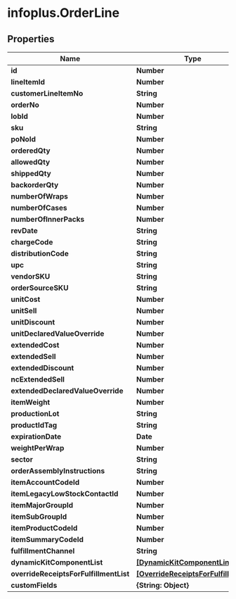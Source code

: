 # infoplus.OrderLine

## Properties
Name | Type | Description | Notes
------------ | ------------- | ------------- | -------------
**id** | **Number** |  | [optional] 
**lineItemId** | **Number** |  | [optional] 
**customerLineItemNo** | **String** |  | [optional] 
**orderNo** | **Number** |  | [optional] 
**lobId** | **Number** |  | 
**sku** | **String** |  | 
**poNoId** | **Number** |  | [optional] 
**orderedQty** | **Number** |  | 
**allowedQty** | **Number** |  | [optional] 
**shippedQty** | **Number** |  | [optional] 
**backorderQty** | **Number** |  | [optional] 
**numberOfWraps** | **Number** |  | [optional] 
**numberOfCases** | **Number** |  | [optional] 
**numberOfInnerPacks** | **Number** |  | [optional] 
**revDate** | **String** |  | [optional] 
**chargeCode** | **String** |  | [optional] 
**distributionCode** | **String** |  | [optional] 
**upc** | **String** |  | [optional] 
**vendorSKU** | **String** |  | [optional] 
**orderSourceSKU** | **String** |  | [optional] 
**unitCost** | **Number** |  | [optional] 
**unitSell** | **Number** |  | [optional] 
**unitDiscount** | **Number** |  | [optional] 
**unitDeclaredValueOverride** | **Number** |  | [optional] 
**extendedCost** | **Number** |  | [optional] 
**extendedSell** | **Number** |  | [optional] 
**extendedDiscount** | **Number** |  | [optional] 
**ncExtendedSell** | **Number** |  | [optional] 
**extendedDeclaredValueOverride** | **Number** |  | [optional] 
**itemWeight** | **Number** |  | [optional] 
**productionLot** | **String** |  | [optional] 
**productIdTag** | **String** |  | [optional] 
**expirationDate** | **Date** |  | [optional] 
**weightPerWrap** | **Number** |  | [optional] 
**sector** | **String** |  | [optional] 
**orderAssemblyInstructions** | **String** |  | [optional] 
**itemAccountCodeId** | **Number** |  | [optional] 
**itemLegacyLowStockContactId** | **Number** |  | [optional] 
**itemMajorGroupId** | **Number** |  | [optional] 
**itemSubGroupId** | **Number** |  | [optional] 
**itemProductCodeId** | **Number** |  | [optional] 
**itemSummaryCodeId** | **Number** |  | [optional] 
**fulfillmentChannel** | **String** |  | [optional] 
**dynamicKitComponentList** | [**[DynamicKitComponentLine]**](DynamicKitComponentLine.md) |  | [optional] 
**overrideReceiptsForFulfillmentList** | [**[OverrideReceiptsForFulfillment]**](OverrideReceiptsForFulfillment.md) |  | [optional] 
**customFields** | **{String: Object}** |  | [optional] 


